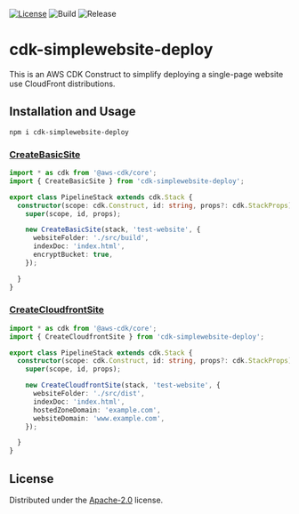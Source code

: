 [![License](https://img.shields.io/badge/License-Apache%202.0-yellowgreen.svg)](https://opensource.org/licenses/Apache-2.0)
![Build](https://github.com/SnapPetal/cdk-cloudfront-deploy/workflows/Build/badge.svg)
![Release](https://github.com/SnapPetal/cdk-cloudfront-deploy/workflows/Release/badge.svg)

# cdk-simplewebsite-deploy
This is an AWS CDK Construct to simplify deploying a single-page website use CloudFront distributions.

## Installation and Usage

```console
npm i cdk-simplewebsite-deploy
```

### [CreateBasicSite](https://github.com/snappetal/cdk-simplewebsite-deploy/blob/main/API.md#cdk-cloudfront-deploy-createbasicsite)

```typescript
import * as cdk from '@aws-cdk/core';
import { CreateBasicSite } from 'cdk-simplewebsite-deploy';

export class PipelineStack extends cdk.Stack {
  constructor(scope: cdk.Construct, id: string, props?: cdk.StackProps) {
    super(scope, id, props);

    new CreateBasicSite(stack, 'test-website', {
      websiteFolder: './src/build',
      indexDoc: 'index.html',
      encryptBucket: true,
    });

  }
}
```

### [CreateCloudfrontSite](https://github.com/snappetal/cdk-simplewebsite-deploy/blob/main/API.md#cdk-cloudfront-deploy-createcloudfrontsite)

```typescript
import * as cdk from '@aws-cdk/core';
import { CreateCloudfrontSite } from 'cdk-simplewebsite-deploy';

export class PipelineStack extends cdk.Stack {
  constructor(scope: cdk.Construct, id: string, props?: cdk.StackProps) {
    super(scope, id, props);

    new CreateCloudfrontSite(stack, 'test-website', {
      websiteFolder: './src/dist',
      indexDoc: 'index.html',
      hostedZoneDomain: 'example.com',
      websiteDomain: 'www.example.com',
    });

  }
}
```

## License

Distributed under the [Apache-2.0](./LICENSE) license.
